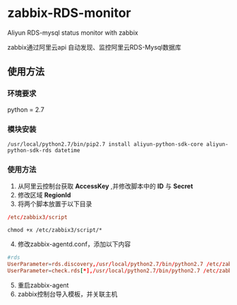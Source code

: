 # zabbix-RDS-monitor
Aliyun RDS-mysql status monitor with zabbix   
   
zabbix通过阿里云api 自动发现、监控阿里云RDS-Mysql数据库
## 使用方法
### 环境要求
python = 2.7
### 模块安装
```shell
/usr/local/python2.7/bin/pip2.7 install aliyun-python-sdk-core aliyun-python-sdk-rds datetime
```
### 使用方法
1. 从阿里云控制台获取 **AccessKey** ,并修改脚本中的 **ID** 与 **Secret**
2. 修改区域 **RegionId**
3. 将两个脚本放置于以下目录
```conf
/etc/zabbix3/script
```
```shell
chmod +x /etc/zabbix3/script/*
```
4. 修改zabbix-agentd.conf，添加以下内容
```conf
#rds
UserParameter=rds.discovery,/usr/local/python2.7/bin/python2.7 /etc/zabbix/script/discovery_rds.py
UserParameter=check.rds[*],/usr/local/python2.7/bin/python2.7 /etc/zabbix/script/check_rds.py $1 $2 $3
```
5. 重启zabbix-agent
6. zabbix控制台导入模板，并关联主机